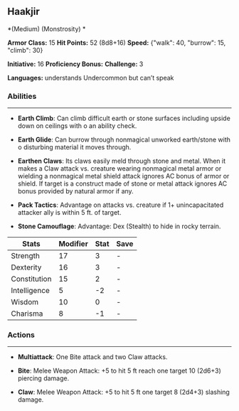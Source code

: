 ## Haakjir
*(Medium) (Monstrosity) *

**Armor Class:** 15
**Hit Points:** 52 (8d8+16)
**Speed:** {"walk": 40, "burrow": 15, "climb": 30}

**Initiative:** 16
**Proficiency Bonus:**
**Challenge:** 3

**Languages:** understands Undercommon but can’t speak

### Abilities
 --- 
- **Earth Climb**: Can climb difficult earth or stone surfaces including upside down on ceilings with o an ability check.

- **Earth Glide**: Can burrow through nonmagical unworked earth/stone with o disturbing material it moves through.

- **Earthen Claws**: Its claws easily meld through stone and metal. When it makes a Claw attack vs. creature wearing nonmagical metal armor or wielding a nonmagical metal shield attack ignores AC bonus of armor or shield. If target is a construct made of stone or metal attack ignores AC bonus provided by natural armor if any.

- **Pack Tactics**: Advantage on attacks vs. creature if 1+ unincapacitated attacker ally is within 5 ft. of target.

- **Stone Camouflage**: Advantage: Dex (Stealth) to hide in rocky terrain.



| Stats | Modifier | Stat | Save
| ---- | ---- | ---- | ---- |
| Strength | 17 | 3 | - |
| Dexterity | 16 | 3 | - |
| Constitution | 15 | 2 | - |
| Intelligence | 5 | -2 | - |
| Wisdom | 10 | 0 | - |
| Charisma | 8 | -1 | - |

### Actions
 --- 
- **Multiattack**: One Bite attack and two Claw attacks.

- **Bite**: Melee Weapon Attack: +5 to hit 5 ft reach one target 10 (2d6+3) piercing damage.

- **Claw**: Melee Weapon Attack: +5 to hit 5 ft one target 8 (2d4+3) slashing damage.


